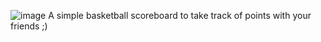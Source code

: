 ![image](https://github.com/esthy13/BasketBall_ScoreBoard/assets/107881742/a061490e-2ed7-46ce-a8b0-7a87d996be88)
A simple basketball scoreboard to take track of points with your friends ;)
